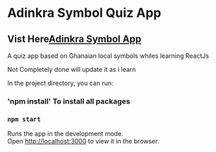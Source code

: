 # Adinkra Symbol Quiz App

## Vist Here[Adinkra Symbol App](https://romantic-poitras-728f6d.netlify.app/app)

A quiz app based on Ghanaian local symbols whiles learning ReactJs

Not Completely done will update it as i learn

In the project directory, you can run:

### 'npm install' To install all packages <br/>

### `npm start`

Runs the app in the development mode.<br />
Open [http://localhost:3000](http://localhost:3000) to view it in the browser.
